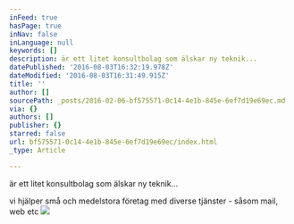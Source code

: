 ```yaml
---
inFeed: true
hasPage: true
inNav: false
inLanguage: null
keywords: []
description: är ett litet konsultbolag som älskar ny teknik...
datePublished: '2016-08-03T16:32:19.978Z'
dateModified: '2016-08-03T16:31:49.915Z'
title: ''
author: []
sourcePath: _posts/2016-02-06-bf575571-0c14-4e1b-845e-6ef7d19e69ec.md
via: {}
authors: []
publisher: {}
starred: false
url: bf575571-0c14-4e1b-845e-6ef7d19e69ec/index.html
_type: Article

---
```

är ett litet konsultbolag som älskar ny teknik...

vi hjälper små och medelstora företag med diverse tjänster - såsom mail, web etc
![](https://the-grid-user-content.s3-us-west-2.amazonaws.com/e8ac9074-5efe-4b39-91d6-fa7bf7a6232e.gif)